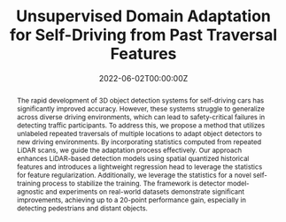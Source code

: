 ---
# Activate this widget? true/false
active: false
title: "Unsupervised Domain Adaptation for Self-Driving from Past Traversal Features"

# Authors
# If you created a profile for a user (e.g. the default `admin` user), write the username (folder name) here 
# and it will be replaced with their full name and linked to their profile.
authors:
- Travis Zhang
- Katie Luo
- Cheng Perng Phoo
- Yurong You
- Wei-Lun Chao
- Bharath Hariharan
- Mark Campbell
- Kilian Q Weinberger

# Author notes (optional)
# author_notes:
# - "Equal contribution"
# - "Equal contribution"

date: "2022-06-02T00:00:00Z"
doi: ""

# Schedule page publish date (NOT publication's date).
publishDate: "2020-01-01T00:00:00Z"

# Publication type.
# Legend: 0 = Uncategorized; 1 = Conference paper; 2 = Journal article;
# 3 = Preprint / Working Paper; 4 = Report; 5 = Book; 6 = Book section;
# 7 = Thesis; 8 = Patent
publication_types: ["1"]

# Publication name and optional abbreviated publication name.
publication: In *roBustness and Reliability of Autonomous Vehicles in the Open-world Workshop, International Conference on Computer Vision 2023*
publication_short: In *BRAVO Workshop, ICCV 2023*

abstract: "The rapid development of 3D object detection systems for self-driving cars has significantly improved accuracy. However, these systems struggle to generalize across diverse driving environments, which can lead to safety-critical failures in detecting traffic participants. To address this, we propose a method that utilizes unlabeled repeated traversals of multiple locations to adapt object detectors to new driving environments. By incorporating statistics computed from repeated LiDAR scans, we guide the adaptation process effectively. Our approach enhances LiDAR-based detection models using spatial quantized historical features and introduces a lightweight regression head to leverage the statistics for feature regularization. Additionally, we leverage the statistics for a novel self-training process to stabilize the training. The framework is detector model-agnostic and experiments on real-world datasets demonstrate significant improvements, achieving up to a 20-point performance gain, especially in detecting pedestrians and distant objects."

# Summary. An optional shortened abstract.
summary: "<i>BRAVO, ICCV 2023</i>  <br>
Improving domain adaptation for 3D object detection with repeated traversals."
# summary: Lorem ipsum dolor sit amet, consectetur adipiscing elit. Duis posuere tellus ac convallis placerat. Proin tincidunt magna sed ex sollicitudin condimentum.

tags: ["self driving"]

# Display this page in the Featured widget?
featured: false

# Custom links (uncomment lines below)
# links:
# - name: Custom Link
#   url: http://example.org

url_pdf: 'https://openaccess.thecvf.com/content/ICCV2023W/BRAVO/papers/Zhang_Unsupervised_Domain_Adaptation_for_Self-Driving_from_Past_Traversal_Features_ICCVW_2023_paper.pdf'
url_code: 'https://github.com/zhangtravis/Hist-DA'
url_dataset: ''
url_poster: ''
url_project: ''
url_slides: ''
url_source: ''
url_video: ''

# Featured image
# To use, add an image named `featured.jpg/png` to your page's folder. 
image:
  caption: 'Our methodology identifies a source of information to improve self-supervised adaptation, and we designed a model-agnostic adaptation framework to leverage repeated traversals effectively.'
  focal_point: ""
  preview_only: false

---